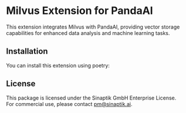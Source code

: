 # Milvus Extension for PandaAI

This extension integrates Milvus with PandaAI, providing vector storage capabilities for enhanced data analysis and machine learning tasks.

## Installation

You can install this extension using poetry:

## License

This package is licensed under the Sinaptik GmbH Enterprise License.  
For commercial use, please contact [pm@sinaptik.ai](mailto:pm@sinaptik.ai).
